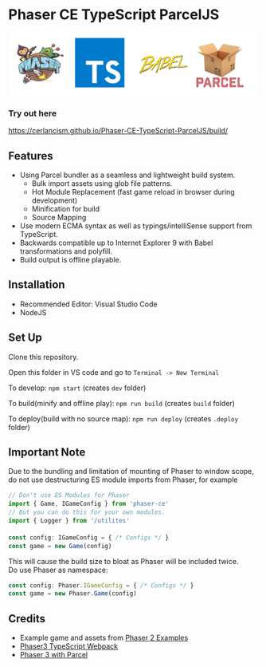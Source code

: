 # Phaser CE TypeScript ParcelJS

<div align="center">
<img style="border-radius:8px" src="https://raw.githubusercontent.com/Cerlancism/Phaser-CE-TypeScript-ParcelJS/master/Banner.png" width="640" alt="Banner" />
</div>

### Try out here
<https://cerlancism.github.io/Phaser-CE-TypeScript-ParcelJS/build/>

## Features
- Using Parcel bundler as a seamless and lightweight build system.  
    - Bulk import assets using glob file patterns.
    - Hot Module Replacement (fast game reload in browser during development)
    - Minification for build
    - Source Mapping
- Use modern ECMA syntax as well as typings/intelliSense support from TypeScript.
- Backwards compatible up to Internet Explorer 9 with Babel transformations and polyfill.
- Build output is offline playable.

## Installation
- Recommended Editor: Visual Studio Code
- NodeJS

## Set Up
Clone this repository.

Open this folder in VS code and go to `Terminal -> New Terminal`

To develop: `npm start`  (creates `dev` folder)

To build(minify and offline play): `npm run build` (creates `build` folder)

To deploy(build with no source map): `npm run deploy` (creates `.deploy` folder)

## Important Note
Due to the bundling and limitation of mounting of Phaser to window scope, do not use destructuring ES module imports from Phaser, for example
``` ts
// Don't use ES Modules for Phaser
import { Game, IGameConfig } from 'phaser-ce'
// But you can do this for your own modules.
import { Logger } from '/utilites'

const config: IGameConfig = { /* Configs */ }
const game = new Game(config)
```
This will cause the build size to bloat as Phaser will be included twice.  
Do use Phaser as namespace:
``` ts
const config: Phaser.IGameConfig = { /* Configs */ }
const game = new Phaser.Game(config)
```

## Credits
- Example game and assets from [Phaser 2 Examples](https://github.com/photonstorm/phaser-examples)
- [Phaser3 TypeScript Webpack](https://github.com/troyedwardsjr/phaser3-typescript-webpack)
- [Phaser 3 with Parcel](https://github.com/samme/phaser-parcel)